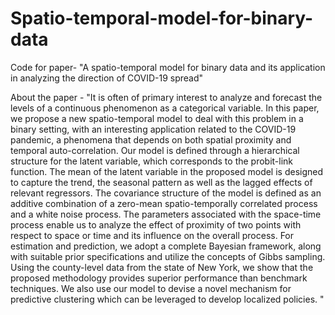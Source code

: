 # Spatio-temporal-model-for-binary-data
Code for paper- "A spatio-temporal model for binary data and its application in analyzing the direction of COVID-19 spread"

About the paper - "It is often of primary interest to analyze and forecast the levels of a continuous phenomenon as a categorical variable. In this paper, we propose a new spatio-temporal model to deal with this problem in a binary setting, with an interesting application related to the COVID-19 pandemic, a phenomena that depends on both spatial proximity and temporal auto-correlation. Our model is defined through a hierarchical structure for the latent variable, which corresponds to the probit-link function. The mean of the latent variable in the proposed model is designed to capture the trend, the seasonal pattern as well as the lagged effects of relevant regressors. The covariance structure of the model is defined as an additive combination of a zero-mean spatio-temporally correlated process and a white noise process. The parameters associated with the space-time process enable us to analyze the effect of proximity of two points with respect to space or time and its influence on the overall process. For estimation and prediction, we adopt a complete Bayesian framework, along with suitable prior specifications and utilize the concepts of Gibbs sampling. Using the county-level data from the state of New York, we show that the proposed methodology provides superior performance than benchmark techniques. We also use our model to devise a novel mechanism for predictive clustering which can be leveraged to develop localized policies. "
